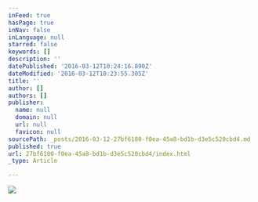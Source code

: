```yaml
---
inFeed: true
hasPage: true
inNav: false
inLanguage: null
starred: false
keywords: []
description: ''
datePublished: '2016-03-12T10:24:16.890Z'
dateModified: '2016-03-12T10:23:55.305Z'
title: ''
author: []
authors: []
publisher:
  name: null
  domain: null
  url: null
  favicon: null
sourcePath: _posts/2016-03-12-27bf6180-f0ea-45a8-bd1b-d3e5c520cbd4.md
published: true
url: 27bf6180-f0ea-45a8-bd1b-d3e5c520cbd4/index.html
_type: Article

---
```

![](https://s3-us-west-2.amazonaws.com/the-grid-img/p/1771ca182acf70b2fba39216104e0ed9d73eb007.jpg)